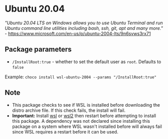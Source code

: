 # Ubuntu 20.04

*"Ubuntu 20.04 LTS on Windows allows you to use Ubuntu Terminal and run Ubuntu command line utilities including bash, ssh, git, apt and many more."* - <https://www.microsoft.com/en-us/p/ubuntu-2004-lts/9n6svws3rx71>

## Package parameters

- `/InstallRoot:true` - whether to set the default user as `root`. Defaults to `false`

Example: `choco install wsl-ubuntu-2004 --params "/InstallRoot:true"`

## Note

- This package checks to see if WSL is installed before downloading the distro archive file. If this check fails, the install will fail.
- **Important:** Install [wsl](https://chocolatey.org/packages/wsl) or [wsl2](https://chocolatey.org/packages/wsl2) then restart before attempting to install this package. A dependency was not declared since installing this package on a system where WSL wasn't installed before will always fail since WSL requires a restart before it can be used.
